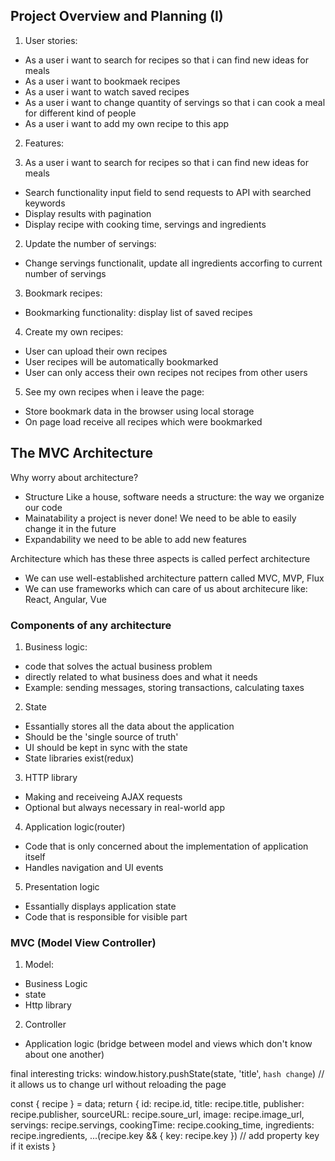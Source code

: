 ## Project Overview and Planning (I)
1. User stories:

- As a user i want to search for recipes so that i can find new ideas for meals
- As a user i want to bookmaek recipes
- As a user i want to watch saved recipes
- As a user i want to change quantity of servings so that i can cook a meal for different kind of people
- As a user i want to add my own recipe to this app

2. Features:

1. As a user i want to search for recipes so that i can find new ideas for meals
- Search functionality input field to send requests to API with searched keywords
- Display results with pagination
- Display recipe with cooking time, servings and ingredients

2. Update the number of servings: 

- Change servings functionalit, update all ingredients accorfing to current number of servings

3. Bookmark recipes:
- Bookmarking functionality: display list of saved recipes

4. Create my own recipes:
- User can upload their own recipes
- User recipes will be automatically bookmarked
- User can only access their own recipes not recipes from other users

5. See my own recipes when i leave the page:

- Store bookmark data in the browser using local storage
- On page load receive all recipes which were bookmarked


## The MVC Architecture
Why worry about architecture?

- Structure Like a house, software needs a structure: the way we organize our code 
- Mainatability a project is never done! We need to be able to easily change it in the future
- Expandability we  need to be able to add new features  

Architecture which has these three aspects is called perfect architecture

- We can use well-established architecture pattern called MVC, MVP, Flux
- We can use frameworks which can care of us about architecure like: React, Angular, Vue

### Components of any architecture
1. Business logic: 
 - code that solves the actual business problem
 - directly related to what business does and what it needs 
 - Example: sending messages, storing transactions, calculating taxes
2. State
 - Essantially stores all the data about the application
 - Should be the 'single source of truth'
 - UI should be kept in sync with the state
 - State libraries exist(redux)
3. HTTP library
 - Making and receiveing AJAX requests 
 - Optional but always necessary in real-world app
4. Application logic(router)
 - Code that is only concerned about the implementation of application itself
 - Handles navigation and UI events
5. Presentation logic
 - Essantially displays application state
 - Code that is responsible for visible part

### MVC (Model View Controller) 

1. Model:
- Business Logic
- state
- Http library
2. Controller 
- Application logic (bridge between model and views which don't know about one another)


final interesting tricks:
window.history.pushState(state, 'title', `hash change`) // it allows us to change url without reloading the page

const { recipe } = data;
  return {
    id: recipe.id,
    title: recipe.title,
    publisher: recipe.publisher,
    sourceURL: recipe.soure_url,
    image: recipe.image_url,
    servings: recipe.servings,
    cookingTime: recipe.cooking_time,
    ingredients: recipe.ingredients,
    ...(recipe.key && { key: recipe.key }) // add property key if it exists
  }